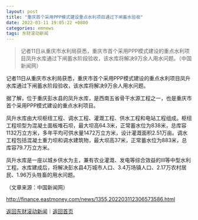 ```yaml
---
layout: post
title: "重庆首个采用PPP模式建设重点水利项目通过下闸蓄水验收"
date: 2022-03-11 19:05:22 +0800
categories: emnews
tags: 东财滚动新闻
---
```

> 记者11日从重庆市水利局获悉，重庆市首个采用PPP模式建设的重点水利项目凤升水库通过下闸蓄水阶段验收，该水库将解决9万余人用水问题。（中国新闻网）

<p>记者11日从重庆市水利局获悉，重庆市首个采用PPP模式建设的重点水利项目凤升水库通过下闸蓄水阶段验收，该水库将解决9万余人用水问题。</p>
 <p>据了解，位于重庆彭水县的凤升水库，是西南五省骨干水源工程之一，也是重庆市首个采用PPP模式建设的重点水利项目。</p>
 <p>凤升水库由大坝枢纽工程、调水工程、灌溉工程、供水工程和电站工程组成。枢纽工程坝型为混凝土面板堆石坝，最大坝高64.3米，正常蓄水位为838米，总库容1132万立方米，多年平均可供水量1472万立方米，设计灌溉面积2.51万亩。调水工程包括混凝土重力坝和调水建筑物，最大坝高37米，正常蓄水位为883米，总库容79.7万立方米。</p>
 <p>凤升水库是一座以城乡供水为主，兼有农业灌溉、发电等综合效益的Ⅲ等中型水利工程。水库建成后，将解决彭水县4万城市人口、3.4万场镇人口、2.17万农村居民、1.96万头牲畜的用水问题。</p><p class="em_media">（文章来源：中国新闻网）</p>

<http://finance.eastmoney.com/news/1355,202203112306573586.html>

[返回东财滚动新闻](//finews.withounder.com/emnews/)｜[返回首页](//finews.withounder.com/)